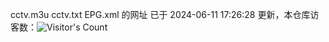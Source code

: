 cctv.m3u  cctv.txt  EPG.xml  的网址 已于 2024-06-11 17:26:28 更新，本仓库访客数：![Visitor's Count](https://profile-counter.glitch.me/pxiptv_TV/count.svg)
